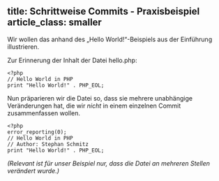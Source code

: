title: Schrittweise Commits - Praxisbeispiel
article_class: smaller
---

Wir wollen das anhand des „Hello World!“-Beispiels aus der Einführung illustrieren. 

Zur Erinnerung der Inhalt der Datei hello.php:

```
<?php
// Hello World in PHP
print "Hello World!" . PHP_EOL;
```

Nun präparieren wir die Datei so, dass sie mehrere unabhängige Veränderungen
hat, die wir *nicht* in einem einzelnen Commit zusammenfassen wollen.

```
<?php
error_reporting(0);
// Hello World in PHP
// Author: Stephan Schmitz
print "Hello World!" . PHP_EOL;
```

*(Relevant ist für unser Beispiel nur, dass die Datei an mehreren Stellen verändert wurde.)*